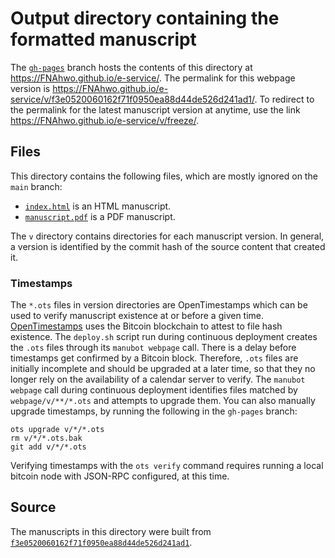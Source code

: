 # Output directory containing the formatted manuscript

The [`gh-pages`](https://github.com/FNAhwo/e-service/tree/gh-pages) branch hosts the contents of this directory at <https://FNAhwo.github.io/e-service/>.
The permalink for this webpage version is <https://FNAhwo.github.io/e-service/v/f3e0520060162f71f0950ea88d44de526d241ad1/>.
To redirect to the permalink for the latest manuscript version at anytime, use the link <https://FNAhwo.github.io/e-service/v/freeze/>.

## Files

This directory contains the following files, which are mostly ignored on the `main` branch:

+ [`index.html`](index.html) is an HTML manuscript.
+ [`manuscript.pdf`](manuscript.pdf) is a PDF manuscript.

The `v` directory contains directories for each manuscript version.
In general, a version is identified by the commit hash of the source content that created it.

### Timestamps

The `*.ots` files in version directories are OpenTimestamps which can be used to verify manuscript existence at or before a given time.
[OpenTimestamps](https://opentimestamps.org/) uses the Bitcoin blockchain to attest to file hash existence.
The `deploy.sh` script run during continuous deployment creates the `.ots` files through its `manubot webpage` call.
There is a delay before timestamps get confirmed by a Bitcoin block.
Therefore, `.ots` files are initially incomplete and should be upgraded at a later time, so that they no longer rely on the availability of a calendar server to verify.
The `manubot webpage` call during continuous deployment identifies files matched by `webpage/v/**/*.ots` and attempts to upgrade them.
You can also manually upgrade timestamps, by running the following in the `gh-pages` branch:

```shell
ots upgrade v/*/*.ots
rm v/*/*.ots.bak
git add v/*/*.ots
```

Verifying timestamps with the `ots verify` command requires running a local bitcoin node with JSON-RPC configured, at this time.

## Source

The manuscripts in this directory were built from
[`f3e0520060162f71f0950ea88d44de526d241ad1`](https://github.com/FNAhwo/e-service/commit/f3e0520060162f71f0950ea88d44de526d241ad1).

